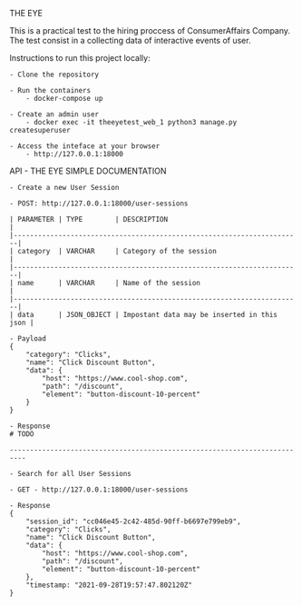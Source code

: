 THE EYE

This is a practical test to the hiring proccess of ConsumerAffairs Company.
The test consist in a collecting data of interactive events of user.

Instructions to run this project locally:

    - Clone the repository

    - Run the containers
        - docker-compose up

    - Create an admin user
        - docker exec -it theeyetest_web_1 python3 manage.py createsuperuser

    - Access the inteface at your browser 
        - http://127.0.0.1:18000

    
API - THE EYE SIMPLE DOCUMENTATION

    - Create a new User Session 

    - POST: http://127.0.0.1:18000/user-sessions
    
    | PARAMETER | TYPE        | DESCRIPTION                                 |
    |-----------------------------------------------------------------------|
    | category  | VARCHAR     | Category of the session                     |
    |-----------------------------------------------------------------------|
    | name      | VARCHAR     | Name of the session                         |
    |-----------------------------------------------------------------------|
    | data      | JSON_OBJECT | Impostant data may be inserted in this json |

    - Payload
    {
        "category": "Clicks",
        "name": "Click Discount Button",
        "data": {
            "host": "https://www.cool-shop.com",
            "path": "/discount",
            "element": "button-discount-10-percent"
        }
    }

    - Response
    # TODO

    --------------------------------------------------------------------------
    
    - Search for all User Sessions
    
    - GET - http://127.0.0.1:18000/user-sessions

    - Response
    {
        "session_id": "cc046e45-2c42-485d-90ff-b6697e799eb9",
        "category": "Clicks",
        "name": "Click Discount Button",
        "data": {
            "host": "https://www.cool-shop.com",
            "path": "/discount",
            "element": "button-discount-10-percent"
        },
        "timestamp: "2021-09-28T19:57:47.802120Z"
    }

